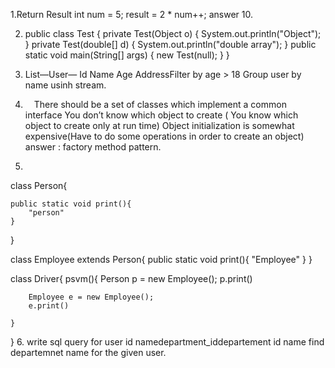 1.Return Result int num = 5; result = 2 * num++; answer 10.

2. public class Test {
    private Test(Object o) {
        System.out.println("Object");
    }
    private Test(double[] d) {
        System.out.println("double array");
    }
    public static void main(String[] args) {
        new Test(null);
    }
}

3. List<User>—User— Id Name Age AddressFilter by age > 18 Group user by name usinh stream.

4.  There should be a set of classes which implement a common interface
		You don’t know which object to create ( You know which object to create only at run time)
		Object initialization is somewhat expensive(Have to do some operations in order to create an object) answer : factory method pattern.

5. 
class Person{
 
	public static void print(){
		"person"
	}
}
 
class Employee extends Person{
	public static void print(){
		"Employee"
	}
}
 
 
class Driver{
	psvm(){
	Person p = new Employee();
		p.print()
 
		Employee e = new Employee();
		e.print()
 
	}
}
6. write sql query for user id namedepartment_iddepartement id name
find departemnet name for the given user.
